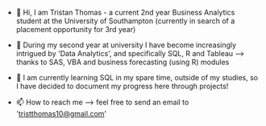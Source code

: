 - 👋 Hi, I am Tristan Thomas - a current 2nd year Business Analytics student at the University of Southampton (currently in search of a placement opportunity for 3rd year)

- 👀 During my second year at university I have become increasingly intrigued by 'Data Analytics', and specifically SQL, R and Tableau 
      --> thanks to SAS, VBA and business forecasting (using R) modules 

- 🌱 I am currently learning SQL in my spare time, outside of my studies, so I have decided to document my progress here through projects!

- 📫 How to reach me --> feel free to send an email to 'tristthomas10@gmail.com'
